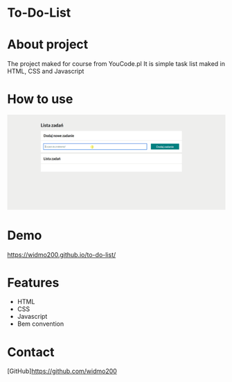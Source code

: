 # To-Do-List

# About project
The project maked for course from YouCode.pl 
It is simple task list maked in HTML, CSS and Javascript
# How to use
![how to use the list](img/animation.gif)
# Demo
 https://widmo200.github.io/to-do-list/

# Features
- HTML
- CSS
- Javascript
- Bem convention
 # Contact
 [GitHub]https://github.com/widmo200